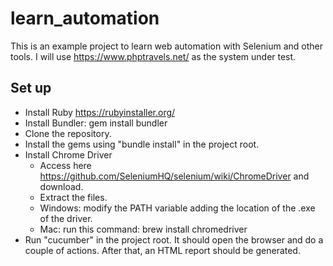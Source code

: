 # learn_automation
This is an example project to learn web automation with Selenium and other tools. 
I will use https://www.phptravels.net/ as the system under test. 


## Set up
* Install Ruby https://rubyinstaller.org/ 
* Install Bundler: gem install bundler
* Clone the repository.
* Install the gems using "bundle install" in the project root. 
* Install Chrome Driver 
  * Access here https://github.com/SeleniumHQ/selenium/wiki/ChromeDriver and download.
  * Extract the files. 
  * Windows: modify the PATH variable adding the location of the .exe of the driver.
  * Mac: run this command: brew install chromedriver 
* Run "cucumber" in the project root. It should open the browser and do a couple of actions. After that, an HTML report should be generated. 
